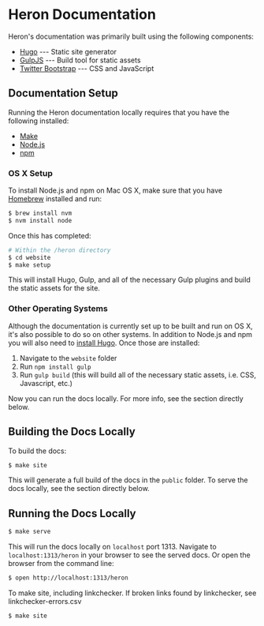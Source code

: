 # Heron Documentation

Heron's documentation was primarily built using the following components:

* [Hugo](http://gohugo.io) --- Static site generator
* [GulpJS](http://gulpjs.com) --- Build tool for static assets
* [Twitter Bootstrap](http://getbootstrap.com) --- CSS and JavaScript

## Documentation Setup

Running the Heron documentation locally requires that you have the following
installed:

* [Make](https://www.gnu.org/software/make/)
* [Node.js](https://nodejs.org/en/)
* [npm](https://www.npmjs.com/)

### OS X Setup

To install Node.js and npm on Mac OS X, make sure that you have
[Homebrew](http://brew.sh/) installed and run:

```bash
$ brew install nvm
$ nvm install node
```

Once this has completed:

```bash
# Within the /heron directory
$ cd website
$ make setup
```

This will install Hugo, Gulp, and all of the necessary Gulp plugins and build
the static assets for the site.

### Other Operating Systems

Although the documentation is currently set up to be built and run on OS X, it's
also possible to do so on other systems. In addition to Node.js and npm you will
also need to [install Hugo](https://github.com/spf13/hugo/releases). Once those
are installed:

1. Navigate to the `website` folder
2. Run `npm install gulp`
3. Run `gulp build` (this will build all of the necessary static assets, i.e.
   CSS, Javascript, etc.)

Now you can run the docs locally. For more info, see the section directly below.

## Building the Docs Locally

To build the docs:

```bash
$ make site
```

This will generate a full build of the docs in the `public` folder. To serve
the docs locally, see the section directly below.

## Running the Docs Locally

```bash
$ make serve
```

This will run the docs locally on `localhost` port 1313. Navigate to
`localhost:1313/heron` in your browser to see the served docs. Or open the
browser from the command line:

```bash
$ open http://localhost:1313/heron
```

To make site, including linkchecker.  If broken links found by linkchecker, see linkchecker-errors.csv

```bash
$ make site
```




